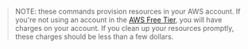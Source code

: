 > NOTE: these commands provision resources in your AWS account. If you're not using an account in the [AWS Free Tier](https://aws.amazon.com/free/), you will have charges on your account. If you clean up your resources promptly, these charges should be less than a few dollars.

